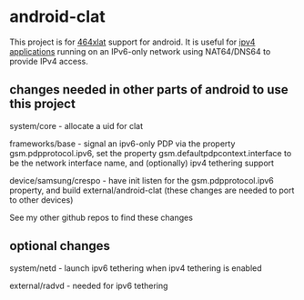 # android-clat

This project is for [464xlat](http://tools.ietf.org/html/draft-ietf-v6ops-464xlat) support for android.  It is useful for [ipv4 applications](https://docs.google.com/spreadsheet/ccc?key=0AnVbRg3DotzFdGVwZWlWeG5wXzVMcG5qczZEZloxWGc#gid=0) running on an IPv6-only network using NAT64/DNS64 to provide IPv4 access.

## changes needed in other parts of android to use this project

system/core - allocate a uid for clat

frameworks/base - signal an ipv6-only PDP via the property gsm.pdpprotocol.ipv6, set the property gsm.defaultpdpcontext.interface to be the network interface name, and (optionally) ipv4 tethering support

device/samsung/crespo - have init listen for the gsm.pdpprotocol.ipv6 property, and build external/android-clat (these changes are needed to port to other devices)

See my other github repos to find these changes

## optional changes

system/netd - launch ipv6 tethering when ipv4 tethering is enabled

external/radvd - needed for ipv6 tethering
